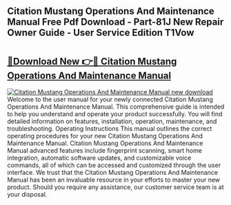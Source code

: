 ## Citation Mustang Operations And Maintenance Manual Free Pdf Download - Part-81J New Repair Owner Guide - User Service Edition T1Vow

# <h2><a href="http://bc71623.oget.top/?id=Citation+Mustang+Operations+And+Maintenance+Manual">🔗Download New 👉🔴 Citation Mustang Operations And Maintenance Manual</a></h2>

[![Citation Mustang Operations And Maintenance Manual new download](https://i.imgur.com/5g1atiW.png)](http://bc71623.oget.top/?id=Citation+Mustang+Operations+And+Maintenance+Manual)
Welcome to the user manual for your newly connected Citation Mustang Operations And Maintenance Manual. This comprehensive guide is intended to help you understand and operate your product successfully. You will find detailed information on features, installation, operation, maintenance, and troubleshooting. Operating Instructions This manual outlines the correct operating procedures for your new Citation Mustang Operations And Maintenance Manual. Citation Mustang Operations And Maintenance Manual advanced features include fingerprint scanning, smart home integration, automatic software updates, and customizable voice commands, all of which can be accessed and customized through the user interface. We trust that the Citation Mustang Operations And Maintenance Manual has been an invaluable resource in your efforts to master your new product. Should you require any assistance, our customer service team is at your disposal.
